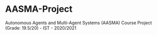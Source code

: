 # AASMA-Project
Autonomous Agents and Multi-Agent Systems (AASMA) Course Project (Grade: 19.5/20) - IST - 2020/2021
